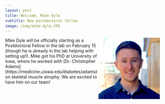 ```yaml
---
layout: post
title: Welcome, Mike Dyle
subtitle: New postdoctoral fellow
image: /img/mike-dyle.JPG
---
```

<img align="right" src="/img/mike-dyle.JPG" style="width:200px !important;height:200px !important;" />
Mike Dyle will be officially starting as a Postdoctoral Fellow in the lab on February 15 (though he is already 
in the lab helping with setting up!). Mike got his PhD at University of Iowa, where he worked with [Dr. Christopher Adams](https://medicine.uiowa.edu/diabetes/adams) on skeletal muscle atrophy. We are excited to have him on our team!
<br>
<br>

